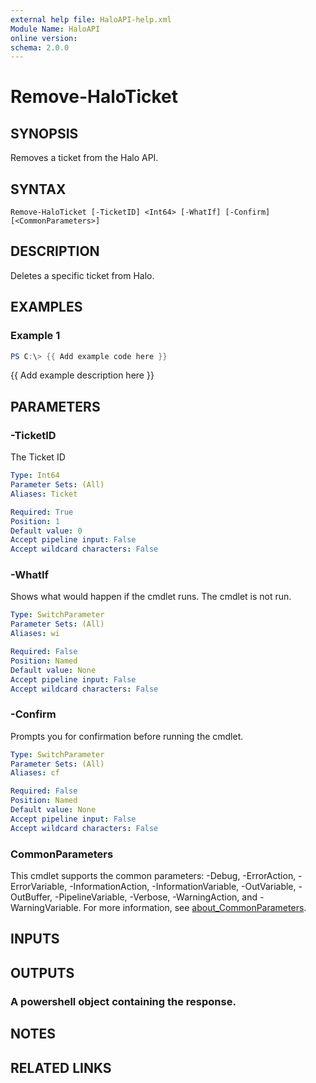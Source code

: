 ```yaml
---
external help file: HaloAPI-help.xml
Module Name: HaloAPI
online version:
schema: 2.0.0
---
```


# Remove-HaloTicket

## SYNOPSIS
Removes a ticket from the Halo API.

## SYNTAX

```
Remove-HaloTicket [-TicketID] <Int64> [-WhatIf] [-Confirm] [<CommonParameters>]
```

## DESCRIPTION
Deletes a specific ticket from Halo.

## EXAMPLES

### Example 1
```powershell
PS C:\> {{ Add example code here }}
```

{{ Add example description here }}

## PARAMETERS

### -TicketID
The Ticket ID

```yaml
Type: Int64
Parameter Sets: (All)
Aliases: Ticket

Required: True
Position: 1
Default value: 0
Accept pipeline input: False
Accept wildcard characters: False
```

### -WhatIf
Shows what would happen if the cmdlet runs.
The cmdlet is not run.

```yaml
Type: SwitchParameter
Parameter Sets: (All)
Aliases: wi

Required: False
Position: Named
Default value: None
Accept pipeline input: False
Accept wildcard characters: False
```

### -Confirm
Prompts you for confirmation before running the cmdlet.

```yaml
Type: SwitchParameter
Parameter Sets: (All)
Aliases: cf

Required: False
Position: Named
Default value: None
Accept pipeline input: False
Accept wildcard characters: False
```

### CommonParameters
This cmdlet supports the common parameters: -Debug, -ErrorAction, -ErrorVariable, -InformationAction, -InformationVariable, -OutVariable, -OutBuffer, -PipelineVariable, -Verbose, -WarningAction, and -WarningVariable. For more information, see [about_CommonParameters](http://go.microsoft.com/fwlink/?LinkID=113216).

## INPUTS

## OUTPUTS

### A powershell object containing the response.
## NOTES

## RELATED LINKS
